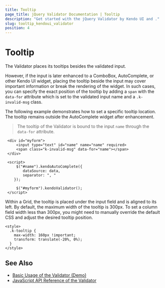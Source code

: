 ```yaml
---
title: Tooltip
page_title: jQuery Validator Documentation | Tooltip
description: "Get started with the jQuery Validator by Kendo UI and ."
slug: tooltip_kendoui_validator
position: 4
---
```


# Tooltip

The Validator places its tooltips besides the validated input.

However, if the input is later enhanced to a ComboBox, AutoComplete, or other Kendo UI widget, placing the tooltip beside the input may cover important information or break the rendering of the widget. In such cases, you can specify the exact position of the tooltip by adding a `span` with the `data-for` attribute which is set to the validated input name and a `.k-invalid-msg` class.

The following example demonstrates how to set a specific tooltip location. The tooltip remains outside the AutoComplete widget after enhancement.

> The tooltip of the Validator is bound to the input `name` through the `data-for` attribute.

     <div id="myform">
         <input type="text" id="name" name="name" required>
         <span class="k-invalid-msg" data-for="name"></span>
     </div>

     <script>
         $("#name").kendoAutoComplete({
            dataSource: data,
            separator: ", "
        });

         $("#myform").kendoValidator();
     </script>

Within a Grid, the tooltip is placed under the input field and is aligned to its left. By default, the maximum width of the tooltip is 300px. To set a column field width less than 300px, you might need to manually override the default CSS and adjust the desired tooltip position.

    <style>
      .k-tooltip {
        max-width: 160px !important;
        transform: translate(-20%, 0%);
      }
    </style>

## See Also

* [Basic Usage of the Validator (Demo)](https://demos.telerik.com/kendo-ui/validator/index)
* [JavaScript API Reference of the Validator](/api/javascript/ui/validator)
